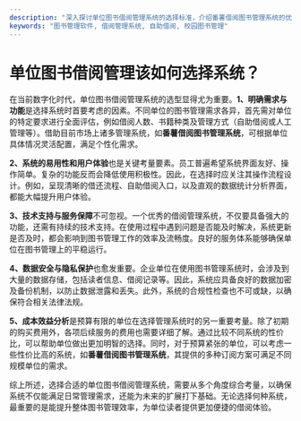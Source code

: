 ```yaml
---
description: "深入探讨单位图书借阅管理系统的选择标准，介绍番薯借阅图书管理系统的优势与适用性。"
keywords: "图书管理软件, 借阅管理系统, 自助借阅, 校园图书管理"
---
```

# 单位图书借阅管理该如何选择系统？

在当前数字化时代，单位图书借阅管理系统的选型显得尤为重要。**1、明确需求与功能**是选择系统时首要考虑的因素。不同单位的图书管理需求各异，首先需对单位的特定要求进行全面评估，例如借阅人数、书籍种类及管理方式（自助借阅或人工管理等）。借助目前市场上诸多管理系统，如**番薯借阅图书管理系统**，可根据单位具体情况灵活配置，满足个性化需求。

**2、系统的易用性和用户体验**也是关键考量要素。员工普遍希望系统界面友好、操作简单。复杂的功能反而会降低使用积极性。因此，在选择时应关注其操作流程设计。例如，呈现清晰的借还流程、自助借阅入口，以及直观的数据统计分析界面，都能大幅提升用户体验。

**3、技术支持与服务保障**不可忽视。一个优秀的借阅管理系统，不仅要具备强大的功能，还需有持续的技术支持。在使用过程中遇到问题是否能及时解决，系统更新是否及时，都会影响到图书管理工作的效率及流畅度。良好的服务体系能够确保单位在图书管理上的平稳运行。

**4、数据安全与隐私保护**也愈发重要。企业单位在使用图书管理系统时，会涉及到大量的数据存储，包括读者信息、借阅记录等。因此，系统应具备良好的数据加密及备份机制，以防止数据泄露和丢失。此外，系统的合规性检查也不可或缺，以确保符合相关法律法规。

**5、成本效益分析**是预算有限的单位在选择管理系统时的另一重要考量。除了初期的购买费用外，各项后续服务的费用也需要详细了解。通过比较不同系统的性价比，可以帮助单位做出更加明智的选择。同时，对于预算紧张的单位，可以考虑一些性价比高的系统，如**番薯借阅图书管理系统**，其提供的多种订阅方案可满足不同规模单位的需求。

综上所述，选择合适的单位图书借阅管理系统，需要从多个角度综合考量，以确保系统不仅能满足日常管理需求，还能为未来的扩展打下基础。无论选择何种系统，最重要的是能提升整体图书管理效率，为单位读者提供更加便捷的借阅体验。
